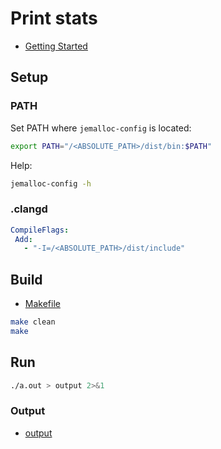 # Print stats

- [Getting Started](https://github.com/jemalloc/jemalloc/wiki/Getting-Started)

## Setup

### PATH

Set PATH where `jemalloc-config` is located:

```bash
export PATH="/<ABSOLUTE_PATH>/dist/bin:$PATH"
```

Help:

```bash
jemalloc-config -h
```

### .clangd
```yml
CompileFlags:
 Add:
   - "-I=/<ABSOLUTE_PATH>/dist/include"
```

## Build

- [Makefile](Makefile)

```bash
make clean
make
```

## Run

```bash
./a.out > output 2>&1
```

### Output

- [output](output)

